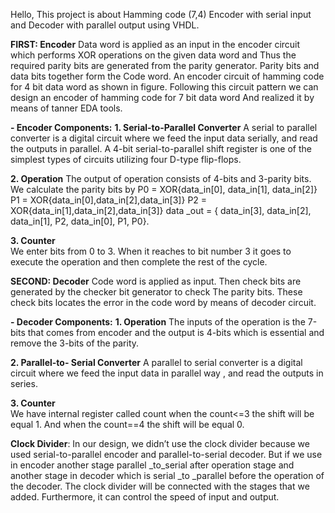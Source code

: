Hello, This project is about Hamming code (7,4) Encoder with serial input and Decoder with parallel output using VHDL.

**FIRST: Encoder**
Data word is applied as an input in the encoder circuit which performs XOR operations on the given data word and 
Thus the required parity bits are generated from the parity generator. Parity bits and data bits together form the 
Code word. An encoder circuit of hamming code for 4 bit data word as shown in figure.
Following this circuit pattern we can design an encoder of hamming code for 7 bit data word
And realized it by means of tanner EDA tools.

**- Encoder Components:**
    **1. Serial-to-Parallel Converter**
A serial to parallel converter is a digital circuit where we feed the input data serially, and read the outputs in parallel. A 4-bit serial-to-parallel shift register is one of the simplest types of circuits utilizing four D-type flip-flops.
   
   **2. Operation**
The output of operation  consists of 4-bits and  3-parity bits. We calculate the parity bits by P0 = XOR{data_in[0], data_in[1], data_in[2]}
                     P1 = XOR{data_in[0],data_in[2],data_in[3]}
                     P2 = XOR{data_in[1],data_in[2],data_in[3]}
             data _out = { data_in[3], data_in[2], data_in[1], P2, data_in[0], P1, P0}.

  **3. Counter**                                                                                                    
We enter bits from 0 to 3. When it reaches to bit number 3 it goes to execute the operation and then complete the rest of the cycle.

**SECOND: Decoder**
Code word is applied as input. Then check bits are generated by the checker bit generator to check
The parity bits. These check bits locates the error in the code word by means of decoder circuit.

**- Decoder Components:**
    **1. Operation**
The inputs of the operation is the 7-bits that comes from encoder and the output is 4-bits which is essential and remove the 3-bits of the parity.

   **2. Parallel-to- Serial Converter**
A parallel to serial converter is a digital circuit where we feed the input data in parallel way , and read the outputs in series. 

   **3. Counter**  
We have internal register called count when the count<=3 the shift will be equal 1. And when the count==4 the shift will be equal 0.
                                                                  
**Clock Divider**:
In our design, we didn’t use the clock divider because we used serial-to-parallel encoder and parallel-to-serial decoder. But if we use in encoder another stage parallel _to_serial after operation stage and another stage in decoder which is serial _to _parallel before the operation of the decoder. The clock divider will be connected with the stages that we added. Furthermore, it can control the speed of input and output.



 





